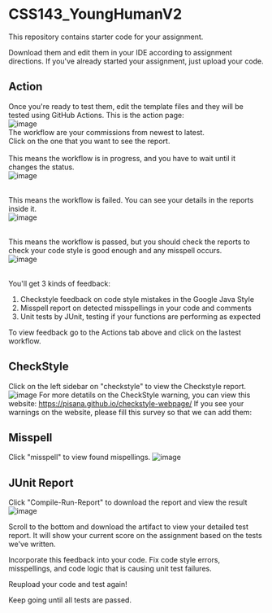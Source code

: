 # CSS143_YoungHumanV2

This repository contains starter code for your assignment. 

Download them and edit them in your IDE according to assignment directions. 
If you've already started your assignment, just upload your code. 

## Action
Once you're ready to test them, edit the template files and they will be tested using GitHub Actions. 
This is the action page: <br>
![image](https://user-images.githubusercontent.com/54456351/119814197-fc2f4a80-be9e-11eb-86ad-00f6c5b5d238.png) <br>
The workflow are your commissions from newest to latest. <br>
Click on the one that you want to see the report. <br><br>
This means the workflow is in progress, and you have to wait until it changes the status.<br>
![image](https://user-images.githubusercontent.com/54456351/119813577-51b72780-be9e-11eb-8449-c84e2850f125.png) <br><br>

This means the workflow is failed. You can see your details in the reports inside it.<br>
![image](https://user-images.githubusercontent.com/54456351/119813655-65628e00-be9e-11eb-8c27-8b42a9e71304.png) <br><br>

This means the workflow is passed, but you should check the reports to check your code style is good enough and any misspell occurs.<br>
![image](https://user-images.githubusercontent.com/54456351/119813818-95119600-be9e-11eb-82e5-d247541062cb.png) <br><br>

You'll get 3 kinds of feedback:
1. Checkstyle feedback on code style mistakes in the Google Java Style 
2. Misspell report on detected misspellings in your code and comments
3. Unit tests by JUnit, testing if your functions are performing as expected

To view feedback go to the Actions tab above and click on the lastest workflow. 

## CheckStyle
Click on the left sidebar on "checkstyle" to view the Checkstyle report. <br>
![image](https://user-images.githubusercontent.com/54456351/129306692-6959b6b7-308c-452e-aa44-64fd21ee95de.png)
For more detatils on the CheckStyle warning, you can view this website: https://pisana.github.io/checkstyle-webpage/
If you see your warnings on the website, please fill this survey so that we can add them: 

## Misspell
Click "misspell" to view found mispellings.
![image](https://user-images.githubusercontent.com/54456351/129307048-27f9297e-b80c-4e16-b430-9923917aa2a3.png)

## JUnit Report
Click "Compile-Run-Report" to download the report and view the result
![image](https://user-images.githubusercontent.com/54456351/129307490-b6f27859-9ea2-4b68-8712-9b211b827322.png)

Scroll to the bottom and download the artifact to view your detailed test report. 
It will show your current score on the assignment based on the tests we've written. 

Incorporate this feedback into your code. Fix code style errors, misspellings, and code logic that is causing
unit test failures. 

Reupload your code and test again! 

Keep going until all tests are passed. 
